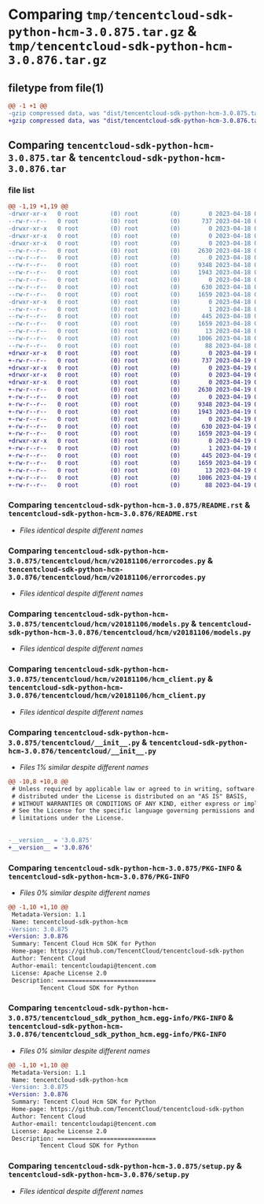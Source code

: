 # Comparing `tmp/tencentcloud-sdk-python-hcm-3.0.875.tar.gz` & `tmp/tencentcloud-sdk-python-hcm-3.0.876.tar.gz`

## filetype from file(1)

```diff
@@ -1 +1 @@
-gzip compressed data, was "dist/tencentcloud-sdk-python-hcm-3.0.875.tar", last modified: Tue Apr 18 00:43:02 2023, max compression
+gzip compressed data, was "dist/tencentcloud-sdk-python-hcm-3.0.876.tar", last modified: Wed Apr 19 00:28:56 2023, max compression
```

## Comparing `tencentcloud-sdk-python-hcm-3.0.875.tar` & `tencentcloud-sdk-python-hcm-3.0.876.tar`

### file list

```diff
@@ -1,19 +1,19 @@
-drwxr-xr-x   0 root         (0) root         (0)        0 2023-04-18 00:43:02.000000 tencentcloud-sdk-python-hcm-3.0.875/
--rw-r--r--   0 root         (0) root         (0)      737 2023-04-18 00:43:02.000000 tencentcloud-sdk-python-hcm-3.0.875/README.rst
-drwxr-xr-x   0 root         (0) root         (0)        0 2023-04-18 00:43:02.000000 tencentcloud-sdk-python-hcm-3.0.875/tencentcloud/
-drwxr-xr-x   0 root         (0) root         (0)        0 2023-04-18 00:43:02.000000 tencentcloud-sdk-python-hcm-3.0.875/tencentcloud/hcm/
-drwxr-xr-x   0 root         (0) root         (0)        0 2023-04-18 00:43:02.000000 tencentcloud-sdk-python-hcm-3.0.875/tencentcloud/hcm/v20181106/
--rw-r--r--   0 root         (0) root         (0)     2630 2023-04-18 00:43:02.000000 tencentcloud-sdk-python-hcm-3.0.875/tencentcloud/hcm/v20181106/errorcodes.py
--rw-r--r--   0 root         (0) root         (0)        0 2023-04-18 00:43:02.000000 tencentcloud-sdk-python-hcm-3.0.875/tencentcloud/hcm/v20181106/__init__.py
--rw-r--r--   0 root         (0) root         (0)     9348 2023-04-18 00:43:02.000000 tencentcloud-sdk-python-hcm-3.0.875/tencentcloud/hcm/v20181106/models.py
--rw-r--r--   0 root         (0) root         (0)     1943 2023-04-18 00:43:02.000000 tencentcloud-sdk-python-hcm-3.0.875/tencentcloud/hcm/v20181106/hcm_client.py
--rw-r--r--   0 root         (0) root         (0)        0 2023-04-18 00:43:02.000000 tencentcloud-sdk-python-hcm-3.0.875/tencentcloud/hcm/__init__.py
--rw-r--r--   0 root         (0) root         (0)      630 2023-04-18 00:43:02.000000 tencentcloud-sdk-python-hcm-3.0.875/tencentcloud/__init__.py
--rw-r--r--   0 root         (0) root         (0)     1659 2023-04-18 00:43:02.000000 tencentcloud-sdk-python-hcm-3.0.875/PKG-INFO
-drwxr-xr-x   0 root         (0) root         (0)        0 2023-04-18 00:43:02.000000 tencentcloud-sdk-python-hcm-3.0.875/tencentcloud_sdk_python_hcm.egg-info/
--rw-r--r--   0 root         (0) root         (0)        1 2023-04-18 00:43:02.000000 tencentcloud-sdk-python-hcm-3.0.875/tencentcloud_sdk_python_hcm.egg-info/dependency_links.txt
--rw-r--r--   0 root         (0) root         (0)      445 2023-04-18 00:43:02.000000 tencentcloud-sdk-python-hcm-3.0.875/tencentcloud_sdk_python_hcm.egg-info/SOURCES.txt
--rw-r--r--   0 root         (0) root         (0)     1659 2023-04-18 00:43:02.000000 tencentcloud-sdk-python-hcm-3.0.875/tencentcloud_sdk_python_hcm.egg-info/PKG-INFO
--rw-r--r--   0 root         (0) root         (0)       13 2023-04-18 00:43:02.000000 tencentcloud-sdk-python-hcm-3.0.875/tencentcloud_sdk_python_hcm.egg-info/top_level.txt
--rw-r--r--   0 root         (0) root         (0)     1006 2023-04-18 00:43:02.000000 tencentcloud-sdk-python-hcm-3.0.875/setup.py
--rw-r--r--   0 root         (0) root         (0)       88 2023-04-18 00:43:02.000000 tencentcloud-sdk-python-hcm-3.0.875/setup.cfg
+drwxr-xr-x   0 root         (0) root         (0)        0 2023-04-19 00:28:56.000000 tencentcloud-sdk-python-hcm-3.0.876/
+-rw-r--r--   0 root         (0) root         (0)      737 2023-04-19 00:28:56.000000 tencentcloud-sdk-python-hcm-3.0.876/README.rst
+drwxr-xr-x   0 root         (0) root         (0)        0 2023-04-19 00:28:56.000000 tencentcloud-sdk-python-hcm-3.0.876/tencentcloud/
+drwxr-xr-x   0 root         (0) root         (0)        0 2023-04-19 00:28:56.000000 tencentcloud-sdk-python-hcm-3.0.876/tencentcloud/hcm/
+drwxr-xr-x   0 root         (0) root         (0)        0 2023-04-19 00:28:56.000000 tencentcloud-sdk-python-hcm-3.0.876/tencentcloud/hcm/v20181106/
+-rw-r--r--   0 root         (0) root         (0)     2630 2023-04-19 00:28:56.000000 tencentcloud-sdk-python-hcm-3.0.876/tencentcloud/hcm/v20181106/errorcodes.py
+-rw-r--r--   0 root         (0) root         (0)        0 2023-04-19 00:28:56.000000 tencentcloud-sdk-python-hcm-3.0.876/tencentcloud/hcm/v20181106/__init__.py
+-rw-r--r--   0 root         (0) root         (0)     9348 2023-04-19 00:28:56.000000 tencentcloud-sdk-python-hcm-3.0.876/tencentcloud/hcm/v20181106/models.py
+-rw-r--r--   0 root         (0) root         (0)     1943 2023-04-19 00:28:56.000000 tencentcloud-sdk-python-hcm-3.0.876/tencentcloud/hcm/v20181106/hcm_client.py
+-rw-r--r--   0 root         (0) root         (0)        0 2023-04-19 00:28:56.000000 tencentcloud-sdk-python-hcm-3.0.876/tencentcloud/hcm/__init__.py
+-rw-r--r--   0 root         (0) root         (0)      630 2023-04-19 00:28:56.000000 tencentcloud-sdk-python-hcm-3.0.876/tencentcloud/__init__.py
+-rw-r--r--   0 root         (0) root         (0)     1659 2023-04-19 00:28:56.000000 tencentcloud-sdk-python-hcm-3.0.876/PKG-INFO
+drwxr-xr-x   0 root         (0) root         (0)        0 2023-04-19 00:28:56.000000 tencentcloud-sdk-python-hcm-3.0.876/tencentcloud_sdk_python_hcm.egg-info/
+-rw-r--r--   0 root         (0) root         (0)        1 2023-04-19 00:28:56.000000 tencentcloud-sdk-python-hcm-3.0.876/tencentcloud_sdk_python_hcm.egg-info/dependency_links.txt
+-rw-r--r--   0 root         (0) root         (0)      445 2023-04-19 00:28:56.000000 tencentcloud-sdk-python-hcm-3.0.876/tencentcloud_sdk_python_hcm.egg-info/SOURCES.txt
+-rw-r--r--   0 root         (0) root         (0)     1659 2023-04-19 00:28:56.000000 tencentcloud-sdk-python-hcm-3.0.876/tencentcloud_sdk_python_hcm.egg-info/PKG-INFO
+-rw-r--r--   0 root         (0) root         (0)       13 2023-04-19 00:28:56.000000 tencentcloud-sdk-python-hcm-3.0.876/tencentcloud_sdk_python_hcm.egg-info/top_level.txt
+-rw-r--r--   0 root         (0) root         (0)     1006 2023-04-19 00:28:56.000000 tencentcloud-sdk-python-hcm-3.0.876/setup.py
+-rw-r--r--   0 root         (0) root         (0)       88 2023-04-19 00:28:56.000000 tencentcloud-sdk-python-hcm-3.0.876/setup.cfg
```

### Comparing `tencentcloud-sdk-python-hcm-3.0.875/README.rst` & `tencentcloud-sdk-python-hcm-3.0.876/README.rst`

 * *Files identical despite different names*

### Comparing `tencentcloud-sdk-python-hcm-3.0.875/tencentcloud/hcm/v20181106/errorcodes.py` & `tencentcloud-sdk-python-hcm-3.0.876/tencentcloud/hcm/v20181106/errorcodes.py`

 * *Files identical despite different names*

### Comparing `tencentcloud-sdk-python-hcm-3.0.875/tencentcloud/hcm/v20181106/models.py` & `tencentcloud-sdk-python-hcm-3.0.876/tencentcloud/hcm/v20181106/models.py`

 * *Files identical despite different names*

### Comparing `tencentcloud-sdk-python-hcm-3.0.875/tencentcloud/hcm/v20181106/hcm_client.py` & `tencentcloud-sdk-python-hcm-3.0.876/tencentcloud/hcm/v20181106/hcm_client.py`

 * *Files identical despite different names*

### Comparing `tencentcloud-sdk-python-hcm-3.0.875/tencentcloud/__init__.py` & `tencentcloud-sdk-python-hcm-3.0.876/tencentcloud/__init__.py`

 * *Files 1% similar despite different names*

```diff
@@ -10,8 +10,8 @@
 # Unless required by applicable law or agreed to in writing, software
 # distributed under the License is distributed on an "AS IS" BASIS,
 # WITHOUT WARRANTIES OR CONDITIONS OF ANY KIND, either express or implied.
 # See the License for the specific language governing permissions and
 # limitations under the License.
 
 
-__version__ = '3.0.875'
+__version__ = '3.0.876'
```

### Comparing `tencentcloud-sdk-python-hcm-3.0.875/PKG-INFO` & `tencentcloud-sdk-python-hcm-3.0.876/PKG-INFO`

 * *Files 0% similar despite different names*

```diff
@@ -1,10 +1,10 @@
 Metadata-Version: 1.1
 Name: tencentcloud-sdk-python-hcm
-Version: 3.0.875
+Version: 3.0.876
 Summary: Tencent Cloud Hcm SDK for Python
 Home-page: https://github.com/TencentCloud/tencentcloud-sdk-python
 Author: Tencent Cloud
 Author-email: tencentcloudapi@tencent.com
 License: Apache License 2.0
 Description: ============================
         Tencent Cloud SDK for Python
```

### Comparing `tencentcloud-sdk-python-hcm-3.0.875/tencentcloud_sdk_python_hcm.egg-info/PKG-INFO` & `tencentcloud-sdk-python-hcm-3.0.876/tencentcloud_sdk_python_hcm.egg-info/PKG-INFO`

 * *Files 0% similar despite different names*

```diff
@@ -1,10 +1,10 @@
 Metadata-Version: 1.1
 Name: tencentcloud-sdk-python-hcm
-Version: 3.0.875
+Version: 3.0.876
 Summary: Tencent Cloud Hcm SDK for Python
 Home-page: https://github.com/TencentCloud/tencentcloud-sdk-python
 Author: Tencent Cloud
 Author-email: tencentcloudapi@tencent.com
 License: Apache License 2.0
 Description: ============================
         Tencent Cloud SDK for Python
```

### Comparing `tencentcloud-sdk-python-hcm-3.0.875/setup.py` & `tencentcloud-sdk-python-hcm-3.0.876/setup.py`

 * *Files identical despite different names*

